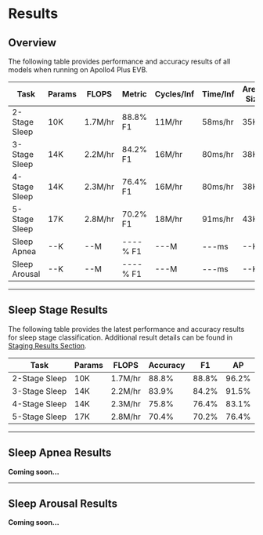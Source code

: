 # Results

## <span class="sk-h2-span">Overview</span>

The following table provides performance and accuracy results of all models when running on Apollo4 Plus EVB.

| Task           | Params   | FLOPS   | Metric     | Cycles/Inf | Time/Inf   | Arena Size |
| -------------- | -------- | ------- | ---------- | ---------- | ---------- | ---------- |
| 2-Stage Sleep  | 10K      | 1.7M/hr | 88.8% F1   |  11M/hr    | 58ms/hr    |  35KB      |
| 3-Stage Sleep  | 14K      | 2.2M/hr | 84.2% F1   |  16M/hr    | 80ms/hr    |  38KB      |
| 4-Stage Sleep  | 14K      | 2.3M/hr | 76.4% F1   |  16M/hr    | 80ms/hr    |  38KB      |
| 5-Stage Sleep  | 17K      | 2.8M/hr | 70.2% F1   |  18M/hr    | 91ms/hr    |  43KB      |
| Sleep Apnea    | --K      | --M     | ----% F1   | ---M       | ---ms      | --KB       |
| Sleep Arousal  | --K      | --M     | ----% F1   | ---M       | ---ms      | --KB       |


---

## <span class="sk-h2-span">Sleep Stage Results</span>

The following table provides the latest performance and accuracy results for sleep stage classification. Additional result details can be found in [Staging Results Section](./stages/results.md).

| Task           | Params   | FLOPS    | Accuracy  | F1       | AP        |
| -------------- | -------- | -------- | --------- | -------- | --------- |
| 2-Stage Sleep  | 10K      | 1.7M/hr  | 88.8%     | 88.8%    | 96.2%     |
| 3-Stage Sleep  | 14K      | 2.2M/hr  | 83.9%     | 84.2%    | 91.5%     |
| 4-Stage Sleep  | 14K      | 2.3M/hr  | 75.8%     | 76.4%    | 83.1%     |
| 5-Stage Sleep  | 17K      | 2.8M/hr  | 70.4%     | 70.2%    | 76.4%     |

---


## <span class="sk-h2-span">Sleep Apnea Results</span>


__Coming soon...__

---

## <span class="sk-h2-span">Sleep Arousal Results</span>

__Coming soon...__
